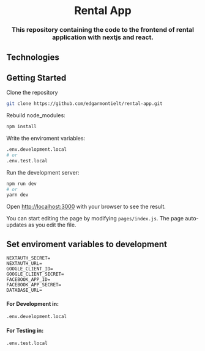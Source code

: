 <h1 align="center">Rental App</h1>

<h3 align="center">
 This repository containing the code to the frontend of rental application with nextjs and react.
</h3>

## Technologies



## Getting Started

Clone the repository

```bash
git clone https://github.com/edgarmontielt/rental-app.git
```

Rebuild node_modules:

```bash
npm install
```

Write the enviroment variables: 

```bash
.env.development.local
# or
.env.test.local
```

Run the development server:

```bash
npm run dev
# or
yarn dev
```

Open [http://localhost:3000](http://localhost:3000) with your browser to see the result.

You can start editing the page by modifying `pages/index.js`. The page auto-updates as you edit the file.


## Set enviroment variables to development
```
NEXTAUTH_SECRET=
NEXTAUTH_URL=
GOOGLE_CLIENT_ID=
GOOGLE_CLIENT_SECRET=
FACEBOOK_APP_ID=
FACEBOOK_APP_SECRET=
DATABASE_URL=
```

#### For Development in:

````bash
.env.development.local
````

#### For Testing in:

````bash
.env.test.local
````